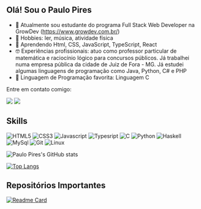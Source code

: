 ## Olá! Sou o Paulo Pires

- 🔭 Atualmente sou estudante do programa Full Stack Web Developer na GrowDev (https://www.growdev.com.br/)
- :tropical_fish: Hobbies: ler, música, atividade física
- 🌱 Aprendendo Html, CSS, JavaScript, TypeScript, React
- :nerd_face: Experiências profissionais: atuo como professor particular de matemática e raciocínio lógico para concursos públicos. Já trabalhei numa empresa pública da cidade de Juiz de Fora - MG. Já estudei algumas linguagens de programação como Java, Python, C# e PHP
- :1st_place_medal: Linguagem de Programação favorita: Linguagem C
<p align="left">
  Entre em contato comigo:
</p>



<p align="left">
  <a href="http://mailto:ppiresdev@gmail.com/" alt="Gmail">
  <img src="https://img.shields.io/badge/-Gmail-FF0000?style=flat-square&labelColor=FF0000&logo=gmail&logoColor=white&link=http://mailto:ppiresdev@gmail.com/" /></a>

  <a href="https://www.linkedin.com/in/ppiresdev/" alt="Linkedin">
  <img src="https://img.shields.io/badge/-Linkedin-0e76a8?style=flat-square&logo=Linkedin&logoColor=white&link=https://www.linkedin.com/in/ppiresdev" /></a>
  
</p>  

## Skills

![HTML5](https://img.shields.io/badge/HTML5-E34F26?style=for-the-badge&logo=html5&logoColor=white)
![CSS3](https://img.shields.io/badge/CSS3-1572B6?style=for-the-badge&logo=css3&logoColor=white)
![Javascript](https://img.shields.io/badge/JavaScript-323330?style=for-the-badge&logo=javascript&logoColor=F7DF1E)
![Typesript](https://img.shields.io/badge/TypeScript-007ACC?style=for-the-badge&logo=typescript&logoColor=white)
![C](https://img.shields.io/badge/C-00599C?style=for-the-badge&logo=c&logoColor=white)
![Python](https://img.shields.io/badge/Python-FFD43B?style=for-the-badge&logo=python&logoColor=blue)
![Haskell](https://img.shields.io/badge/Haskell-5D4F85?style=for-the-badge&logo=haskell&logoColor=white)
![MySql](https://img.shields.io/badge/MySQL-005C84?style=for-the-badge&logo=mysql&logoColor=white)
![Git](https://img.shields.io/badge/GIT-E44C30?style=for-the-badge&logo=git&logoColor=white)
![Linux](https://img.shields.io/badge/Linux-FCC624?style=for-the-badge&logo=linux&logoColor=black)

![Paulo Pires's GitHub stats](https://github-readme-stats.vercel.app/api?username=ppiresdev&theme=dark&show_icons=true)

[![Top Langs](https://github-readme-stats.vercel.app/api/top-langs/?username=ppiresdev&langs_count=8&theme=dark)](https://github.com/anuraghazra/github-readme-stats)


## Repositórios Importantes

[![Readme Card](https://github-readme-stats.vercel.app/api/pin/?username=ppiresdev&repo=curriculum-vitae&theme=dark)](https://github.com/ppiresdev/curriculum-vitae)
